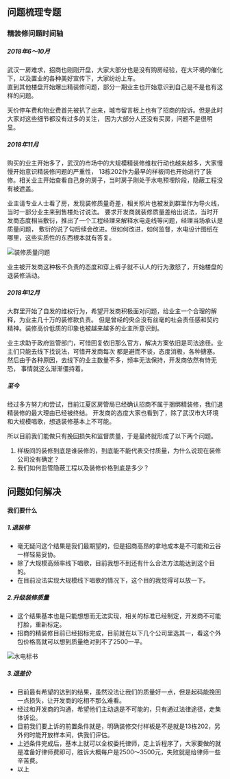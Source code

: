 ## 问题梳理专题

### 精装修问题时间轴
##### 2018年6～10月
武汉一房难求，招商也刚刚开盘，大家大部分也是没有购房经验，在大环境的催化下，以及置业的各种美好宣传下，大家纷纷上车。        
直到其他楼盘开始爆出精装修问题，部分一期业主也开始意识到自己是不是也有这样的问题。

天价停车费和物业费首先被扒了出来，城市留言板上也有了招商的投诉。但是此时大家对这些细节都没有过多的关注，
因为大部分人还没有买房，问题不是很明显。

##### 2018年11月
购买的业主开始多了，武汉的市场中的大规模精装修维权行动也越来越多，大家慢慢开始意识精装修问题的严重性，
13栋202作为最早的样板间也开始进行了装修。相关业主开始查看自己身的房子，当时房子刚处于水电预埋阶段，隐蔽工程没有被遮盖。  

业主请专业人士看了房，发现装修质量奇差，相关照片也被发到群里作为导火线，当时一部分业主来到售楼处讨说法。
要求开发商就装修质量差给出说法，当时开发商态度相当敷衍，推出了一个工程经理来解释水电走线等问题，经理当场承认是质量问题，
敷衍的说了句后续会改进。但如何改进，如何监督，水电设计图纸在哪里，这些实质性的东西根本就有答复。

![装修质量问题](http://image.limhu.com/1547453579.png?imageMogr2/thumbnail/!70p)


业主被开发商这种极不负责的态度和穿上裤子就不认人的行为激怒了，开始楼盘的退装修活动。

##### 2018年12月
大群里开始了自发的维权行为，希望开发商积极面对问题，给业主一个合理的解释，为业主几十万的装修款负责。
但是曾经的央企没有丝毫的社会责任感和契约精神。装修高价低质的印象也被越来越多的业主所意识到。

业主求助于政府监管部门，可惜回复依旧那么官方，解决方案依旧是司法途径。业主们只能去线下找说法，可惜开发商每次
都是避而不谈，态度消极，各种搪塞。然后由于各种原因，去线下的业主数量不多，频率无法保持，开发商依然有恃无恐，
事情就这么渐渐僵持着。

##### 至今
经过多方努力和尝试，目前江夏区房管局已经确认招商不属于捆绑精装修，我们退精装修的最大理由已经被终结。
开发商的态度大家也看到了，除了武汉市大环境和大规模唱歌，想退装修基本上不可能。

所以目前我们能做只有挽回损失和监督质量，于是最终就形成了以下两个问题。
1. 样板间的装修到底是谁装修的，到底能不能代表交付质量，为什么说现在装修公司没有确定？
2. 我们如何监管隐蔽工程以及装修价格到底是多少？

## 问题如何解决
#### 我们要什么
##### 1.退装修
* 毫无疑问这个结果是我们最期望的，但是招商高昂的拿地成本是不可能和云谷一样轻易妥协。
* 除了大规模高频率线下唱歌，目前我想不到还有什么合法方法能达到这个目的。
* 在目前没法实现大规模线下唱歌的情况下，这个目的我觉得可以放一下。

##### 2.升级装修质量
* 这个结果基本也是只能想想而无法实现，相关的标准已经制定，开发商不可能打脸，重新标定。
* 招商的精装修目前已经招标完成，目前就在以下几个公司里选其一，看这个外包价格高就可以想到质量绝对到不了2500一平。

![水电标书](http://image.limhu.com/WechatIMG107.png)

##### 3.退差价
* 目前最有希望的达到的结果，虽然没法让我们的质量好一点，但是起码能挽回一点损失，让开发商的吃相不那么难看。
* 经过和开发商的沟通，希望他们主动退是不可能的，只有通过法律途径，走集体诉讼。
* 目前我们要上诉的前置条件就是，明确装修交付样板是不是就是13栋202，另外何时能开放样本间，供我们评估。
* 上述条件完成后，基本上就可以全权委托律师，走上诉程序了，大家要做的就是准备好律师费即可，胜诉大概每户是2500～3500元，失败就是给律师一些辛苦费。
* 以上


